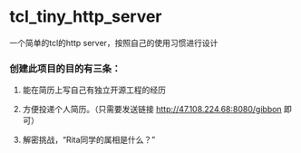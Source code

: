 # tcl_tiny_http_server
一个简单的tcl的http server，按照自己的使用习惯进行设计

### 创建此项目的目的有三条：

1. 能在简历上写自己有独立开源工程的经历

2. 方便投递个人简历。（只需要发送链接 http://47.108.224.68:8080/gibbon 即可）

3. 解密挑战，“Rita同学的属相是什么？”
